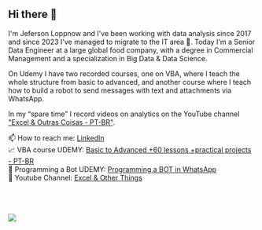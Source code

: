 ## Hi there 👋

I'm Jeferson Loppnow and I've been working with data analysis since 2017 and since 2023 I've managed to migrate to the IT area 🙌. 
Today I'm a Senior Data Engineer at a large global food company, with a degree in Commercial Management and a specialization in Big Data & Data Science. 

On Udemy I have two recorded courses, one on VBA, where I teach the whole structure from basic to advanced, and another course where I teach how to build a robot to send messages with text and attachments via WhatsApp.

In my “spare time” I record videos on analytics on the YouTube channel ["Excel & Outras Coisas - PT-BR"](https://www.youtube.com/@exceleoutrascoisas). 


📫 How to reach me: [LinkedIn](https://www.linkedin.com/in/jrloppnow/)  
📈 VBA course UDEMY: [Basic to Advanced +60 lessons +practical projects - PT-BR](https://www.udemy.com/course/excel-macros-e-vba-completo-mais-ferramentas-na-pratica/?referralCode=225C81BC7A2BB8C4F8CB)  
🤖 Programming a Bot UDEMY: [Programming a BOT in WhatsApp](https://www.udemy.com/course/whatsapp-web-bot/?referralCode=3EA7A4905034F4308296)  
📢 Youtube Channel: [Excel & Other Things](https://www.youtube.com/@exceleoutrascoisas)  



<div>
  <br><br><br>
  <a href="https://beacons.ai/jrloppnow">
          <img align="center" src="https://github-readme-stats.vercel.app/api?username=jrloppnow&show_icons=true&theme=dark&include_all_commits=true&count_private=true"/> 
 <!--     <img align="center" src="https://github-readme-stats.vercel.app/api/top-langs/?username=jrloppnow&layout=compact&langs_count=16&theme=dark"/> -->
  </a>
</div>




<!--

<p align="center">
<a href="https://github.com/jrloppnow">
  <img align="center" src="https://github-readme-stats.vercel.app/api/top-langs/?username=jrloppnow&show_icons=true&layout=compact&theme=dark" />
</a> 
</p>



**jrloppnow/jrloppnow** is a ✨ _special_ ✨ repository because its `README.md` (this file) appears on your GitHub profile.

Here are some ideas to get you started:

- 🔭 I’m currently working on ...
- 🌱 I’m currently learning ...
- 👯 I’m looking to collaborate on ...
- 🤔 I’m looking for help with ...
- 💬 Ask me about ...
- 📫 How to reach me: ...
- 😄 Pronouns: ...
- ⚡ Fun fact: ...
-->
